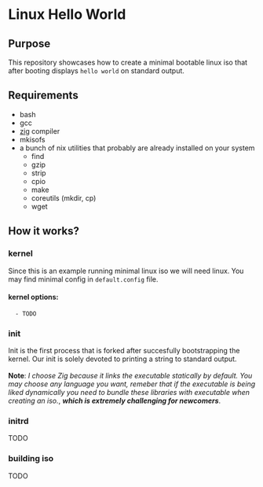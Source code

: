 # Linux Hello World

## Purpose
This repository showcases how to create a minimal bootable linux iso  that after booting displays `hello world` on standard output.

## Requirements
  - bash
  - gcc
  - [zig](https://ziglang.org/) compiler
  - mkisofs
  - a bunch of nix utilities that probably are already installed on your system
     - find
     - gzip
     - strip
     - cpio
     - make
     - coreutils (mkdir, cp)
     - wget

## How it works?
### kernel
  Since this is an example running minimal linux iso we will need linux.
  You may find minimal config in `default.config` file.
  #### kernel options:
      - TODO
### init
  Init is the first process that is forked after succesfully bootstrapping the kernel. Our init is solely devoted to printing a string to standard output. \
  \
  **Note**: *I choose Zig because it links the executable statically by default. You may choose any language you want, remeber that if the executable is being liked dynamically you need to bundle these libraries with executable when creating an iso.*, ***which is extremely challenging for newcomers***.
### initrd
TODO
### building iso
TODO
